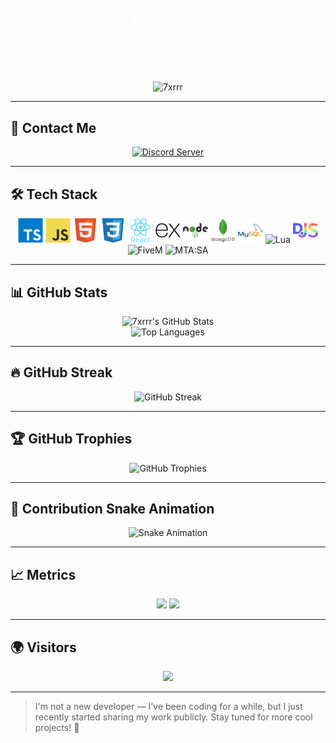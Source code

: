 <h1 align="center" style="color: white;">Hi 👋, I'm Alaa aka 7xr</h1>
<h3 align="center" style="color: white;">Self-taught developer, always learning and building cool things 💻</h3>

<p align="center">
  <img src="https://komarev.com/ghpvc/?username=7xrrr&label=Profile%20views&color=0e75b6&style=flat" alt="7xrrr" />
</p>

---

## 🔗 Contact Me

<p align="center">
  <a href="https://discord.gg/sc4j3BVG" target="_blank">
    <img src="https://img.shields.io/badge/Contact%20Me-5865F2?style=for-the-badge&logo=discord&logoColor=white" alt="Discord Server" />
  </a>
</p>

---

## 🛠️ Tech Stack

<p align="center">
  <img src="https://raw.githubusercontent.com/devicons/devicon/master/icons/typescript/typescript-original.svg" alt="TypeScript" width="40" height="40"/>
  <img src="https://raw.githubusercontent.com/devicons/devicon/master/icons/javascript/javascript-original.svg" alt="JavaScript" width="40" height="40"/>
  <img src="https://raw.githubusercontent.com/devicons/devicon/master/icons/html5/html5-original.svg" alt="HTML5" width="40" height="40"/>
  <img src="https://raw.githubusercontent.com/devicons/devicon/master/icons/css3/css3-original.svg" alt="CSS3" width="40" height="40"/>
  <img src="https://raw.githubusercontent.com/devicons/devicon/master/icons/react/react-original-wordmark.svg" alt="React" width="40" height="40"/>
  <img src="https://raw.githubusercontent.com/devicons/devicon/master/icons/express/express-original.svg" alt="Express" width="40" height="40"/>
  <img src="https://raw.githubusercontent.com/devicons/devicon/master/icons/nodejs/nodejs-original-wordmark.svg" alt="Node.js" width="40" height="40"/>
  <img src="https://raw.githubusercontent.com/devicons/devicon/master/icons/mongodb/mongodb-original-wordmark.svg" alt="MongoDB" width="40" height="40"/>
  <img src="https://raw.githubusercontent.com/devicons/devicon/master/icons/mysql/mysql-original-wordmark.svg" alt="MySQL" width="40" height="40"/>
  <img src="https://cdn.jsdelivr.net/gh/devicons/devicon/icons/lua/lua-original.svg" alt="Lua" width="40" height="40"/>
  <img src="https://raw.githubusercontent.com/devicons/devicon/master/icons/discordjs/discordjs-original.svg" alt="Discord.js" width="40" height="40"/>
  <img src="https://img.icons8.com/?size=100&id=gdOksUo2UvLH&format=png&color=000000" alt="FiveM" width="40" height="40"/>
  <img src="http://media.moddb.com/images/downloads/1/47/46326/mtasa.png" alt="MTA:SA" width="50" height="40"/>
</p>

---

## 📊 GitHub Stats

<div align="center">
  <img src="https://github-readme-stats.vercel.app/api?username=7xrrr&show_icons=true&theme=tokyonight&hide_border=true" alt="7xrrr's GitHub Stats" />
  <br/>
  <img src="https://github-readme-stats.vercel.app/api/top-langs/?username=7xrrr&layout=compact&theme=tokyonight&hide_border=true" alt="Top Languages" />
</div>

---

## 🔥 GitHub Streak

<p align="center">
  <img src="https://github-readme-streak-stats.herokuapp.com/?user=7xrrr&theme=tokyonight&hide_border=true" alt="GitHub Streak" />
</p>

---

## 🏆 GitHub Trophies

<p align="center">
  <img src="https://github-profile-trophy.vercel.app/?username=7xrrr&theme=tokyonight&no-frame=true&no-bg=true&margin-w=10" alt="GitHub Trophies" />
</p>

---

## 🐍 Contribution Snake Animation

<p align="center">
  <img src="https://raw.githubusercontent.com/7xrrr/7xrrr/output/github-contribution-grid-snake-dark.svg" alt="Snake Animation" />
</p>

---

## 📈 Metrics

<p align="center">
  <img src="https://github-profile-summary-cards.vercel.app/api/cards/profile-details?username=7xrrr&theme=tokyonight" />
  <img src="https://github-profile-summary-cards.vercel.app/api/cards/productive-time?username=7xrrr&theme=tokyonight&utcOffset=+3" />
</p>

---

## 🌍 Visitors

<p align="center">
  <img src="https://api.visitorbadge.io/api/visitors?path=7xrrr&label=Visitors&countColor=%23263759" />
</p>

---

> I'm not a new developer — I've been coding for a while, but I just recently started sharing my work publicly. Stay tuned for more cool projects! 🚀
